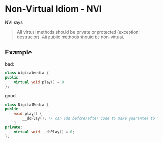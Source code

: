 # Non-Virtual Idiom - NVI

NVI says

> All virtual methods should be private or protected (exception: destructor). All public methods should be non-virtual.



## Example

bad:

```cpp
class DigitalMedia {
public:
    virtual void play() = 0;
};
```



good:

```cpp
class DigitalMedia {
public:
    void play() {
        __doPlay(); // can add before/after code to make guarantee to the purpose of play() 
    }
private:
    virtual void __doPlay() = 0;
};
```

